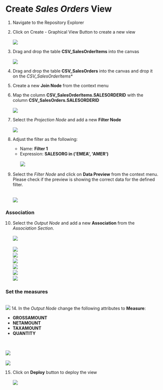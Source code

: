# Create <i>Sales Orders</i> View
1. Navigate to the Repository Explorer
2. Click on Create - Graphical View Button to create a new view
  <br><br>![](/exercises/ex2/images/create_in_repository_explorer.png)

3. Drag and drop the table **CSV_SalesOrderItems** into the canvas
  <br><br>![](/exercises/ex3/images/create_sales_orders_ads_01.png)
  
4. Drag and drop the table **CSV_SalesOrders** into the canvas and drop it on the *CSV_SalesOrderItems**
5. Create a new **Join Node** from the context menu 
6. Map the column **CSV_SalesOrderItems.SALESORDERID** with the column **CSV_SalesOrders.SALESORDERID**
  <br><br>![](/exercises/ex3/images/create_sales_orders_ads_02.png)

7. Select the *Projection Node* and add a new **Filter Node**
  <br><br>![](/exercises/ex3/images/create_sales_orders_ads_04.png)

8. Adjust the filter as the following:
    - Name: **Filter 1**
    - Expression: **SALESORG in ('EMEA', 'AMER')**
      <br><br>![](/exercises/ex3/images/create_sales_orders_ads_05.png)
      
9. Select the *Filter Node* and click on **Data Preview** from the context menu. Please check if the preview is showing the correct data for the defined filter.  
      <br><br>![](/exercises/ex3/images/create_sales_orders_ads_15.png) 
 
### Association
10. Select the *Output Node* and add a new **Association** from the *Association Section*. 
  <br><br>![](/exercises/ex3/images/create_sales_orders_ads_16.png)
  <br><br>![](/exercises/ex3/images/create_sales_orders_ads_08.png)
  <br>![](/exercises/ex3/images/create_sales_orders_ads_09.png)
  <br>![](/exercises/ex3/images/create_sales_orders_ads_10.png)
  <br>![](/exercises/ex3/images/create_sales_orders_ads_11.png)
  <br>![](/exercises/ex3/images/create_sales_orders_ads_12.png)
  <br>![](/exercises/ex3/images/create_sales_orders_ads_13.png)

### Set the measures
  <br>![](/exercises/ex3/images/create_sales_orders_ads_06.png)
14. In the *Output Node* change the following attributes to **Measure**:
  - **GROSSAMOUNT**
  - **NETAMOUNT**
  - **TAXAMOUNT**
  - **QUANTITY**

  <br><br>![](/exercises/ex3/images/create_sales_orders_ads_17.png)
  <br><br>![](/exercises/ex3/images/create_sales_orders_ads_07.png)
  
15. Click on **Deploy** button to deploy the view
  <br><br>![](/exercises/ex3/images/create_sales_orders_ads_14.png)

